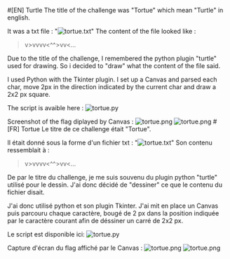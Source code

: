 #[EN] Turtle
The title of the challenge was "Tortue" which mean "Turtle" in english.

It was a txt file : "![tortue.txt]("tortue.txt")"
The content of the file looked like :
>v>v<v>vvv<^^<vvv>>vv<...

Due to the title of the challenge, I remembered the python plugin "turtle" used for drawing.
So i decided to "draw" what the content of the file said. 

I used Python with the Tkinter plugin. I set up a Canvas and parsed each char, 
move 2px in the direction indicated by the current char and draw a 2x2 px square.

The script is avaible here : ![tortue.py]("tortue.py")

Screenshot of the flag diplayed by Canvas : ![tortue.png]("tortue.png")
![tortue.png](tortue.png "tortue.png")
#[FR] Tortue
Le titre de ce challenge était "Tortue".

Il était donné sous la forme d'un fichier txt : "![tortue.txt]("tortue.txt")"
Son contenu ressemblait à :
>v>v<v>vvv<^^<vvv>>vv<...

De par le titre du challenge, je me suis souvenu du plugin python "turtle" utilisé pour le dessin.
J'ai donc décidé de "dessiner" ce que le contenu du fichier disait. 

J'ai donc utilisé python et son plugin Tkinter. J'ai mit en place un Canvas puis parcouru chaque caractère, 
bougé de 2 px dans la position indiquée par le caractère courant afin de déssiner un carré de 2x2 px.

Le script est disponible ici: ![tortue.py]("tortue.py")

Capture d'écran du flag affiché par le Canvas : ![tortue.png]("tortue.png")
![tortue.png](tortue.png "tortue.png")
